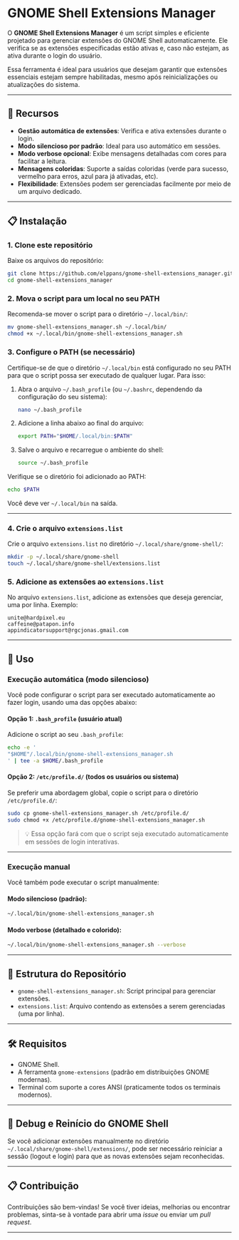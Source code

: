 # GNOME Shell Extensions Manager

O **GNOME Shell Extensions Manager** é um script simples e eficiente projetado para gerenciar extensões do GNOME Shell automaticamente. Ele verifica se as extensões especificadas estão ativas e, caso não estejam, as ativa durante o login do usuário.

Essa ferramenta é ideal para usuários que desejam garantir que extensões essenciais estejam sempre habilitadas, mesmo após reinicializações ou atualizações do sistema.

---

## 🚀 Recursos

- **Gestão automática de extensões**: Verifica e ativa extensões durante o login.
- **Modo silencioso por padrão**: Ideal para uso automático em sessões.
- **Modo verbose opcional**: Exibe mensagens detalhadas com cores para facilitar a leitura.
- **Mensagens coloridas**: Suporte a saídas coloridas (verde para sucesso, vermelho para erros, azul para já ativadas, etc).
- **Flexibilidade**: Extensões podem ser gerenciadas facilmente por meio de um arquivo dedicado.

---

## 📋 Instalação

### 1. Clone este repositório
Baixe os arquivos do repositório:
```bash
git clone https://github.com/elppans/gnome-shell-extensions_manager.git
cd gnome-shell-extensions_manager
```

### 2. Mova o script para um local no seu PATH
Recomenda-se mover o script para o diretório `~/.local/bin/`:
```bash
mv gnome-shell-extensions_manager.sh ~/.local/bin/
chmod +x ~/.local/bin/gnome-shell-extensions_manager.sh
```

### 3. Configure o PATH (se necessário)
Certifique-se de que o diretório `~/.local/bin` está configurado no seu PATH para que o script possa ser executado de qualquer lugar. Para isso:

1. Abra o arquivo `~/.bash_profile` (ou `~/.bashrc`, dependendo da configuração do seu sistema):
   ```bash
   nano ~/.bash_profile
   ```

2. Adicione a linha abaixo ao final do arquivo:
   ```bash
   export PATH="$HOME/.local/bin:$PATH"
   ```

3. Salve o arquivo e recarregue o ambiente do shell:
   ```bash
   source ~/.bash_profile
   ```

Verifique se o diretório foi adicionado ao PATH:
```bash
echo $PATH
```
Você deve ver `~/.local/bin` na saída.

---

### 4. Crie o arquivo `extensions.list`
Crie o arquivo `extensions.list` no diretório `~/.local/share/gnome-shell/`:
```bash
mkdir -p ~/.local/share/gnome-shell
touch ~/.local/share/gnome-shell/extensions.list
```

### 5. Adicione as extensões ao `extensions.list`
No arquivo `extensions.list`, adicione as extensões que deseja gerenciar, uma por linha. Exemplo:
```
unite@hardpixel.eu
caffeine@patapon.info
appindicatorsupport@rgcjonas.gmail.com
```

---

## 🔄 Uso

### Execução automática (modo silencioso)

Você pode configurar o script para ser executado automaticamente ao fazer login, usando uma das opções abaixo:

#### **Opção 1: `.bash_profile` (usuário atual)**

Adicione o script ao seu `.bash_profile`:
```bash
echo -e '
"$HOME"/.local/bin/gnome-shell-extensions_manager.sh
' | tee -a $HOME/.bash_profile
```

#### **Opção 2: `/etc/profile.d/` (todos os usuários ou sistema)**

Se preferir uma abordagem global, copie o script para o diretório `/etc/profile.d/`:
```bash
sudo cp gnome-shell-extensions_manager.sh /etc/profile.d/
sudo chmod +x /etc/profile.d/gnome-shell-extensions_manager.sh
```

> 💡 Essa opção fará com que o script seja executado automaticamente em sessões de login interativas.

---

### Execução manual

Você também pode executar o script manualmente:

#### Modo silencioso (padrão):
```bash
~/.local/bin/gnome-shell-extensions_manager.sh
```

#### Modo verbose (detalhado e colorido):
```bash
~/.local/bin/gnome-shell-extensions_manager.sh --verbose
```

---

## 📂 Estrutura do Repositório

- `gnome-shell-extensions_manager.sh`: Script principal para gerenciar extensões.
- `extensions.list`: Arquivo contendo as extensões a serem gerenciadas (uma por linha).

---

## 🛠️ Requisitos

- GNOME Shell.
- A ferramenta `gnome-extensions` (padrão em distribuições GNOME modernas).
- Terminal com suporte a cores ANSI (praticamente todos os terminais modernos).

---

## 🐞 Debug e Reinício do GNOME Shell

Se você adicionar extensões manualmente no diretório `~/.local/share/gnome-shell/extensions/`, pode ser necessário reiniciar a sessão (logout e login) para que as novas extensões sejam reconhecidas.

---

## 📋 Contribuição

Contribuições são bem-vindas! Se você tiver ideias, melhorias ou encontrar problemas, sinta-se à vontade para abrir uma *issue* ou enviar um *pull request*.

---
